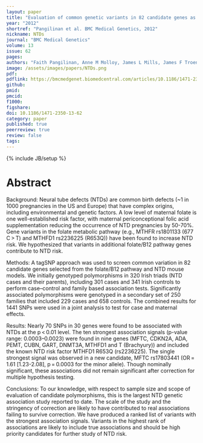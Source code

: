 ```yaml
---
layout: paper
title: "Evaluation of common genetic variants in 82 candidate genes as risk factors for neural tube defects"
year: "2012"
shortref: "Pangilinan et al. BMC Medical Genetics, 2012"
nickname: NTDs
journal: "BMC Medical Genetics"
volume: 13
issue: 62
pages: 
authors: "Faith Pangilinan, Anne M Molloy, James L Mills, James F Troendle, Anne Parle-McDermott, Caroline Signore, Valerie B O’Leary, Peter Chines, Jessica M Seay, Kerry Geiler-Samerotte, Adam Mitchell, Julia E VanderMeer, Kristine M Krebs, Angelica Sanchez, Joshua Cornman-Homonoff, Nicole Stone, Mary Conley, Peadar N Kirke, Barry Shane, John M Scott & Lawrence C Brody"
image: /assets/images/papers/NTDs.png
pdf: 
pdflink: https://bmcmedgenet.biomedcentral.com/articles/10.1186/1471-2350-13-62
github: 
pmid: 
pmcid: 
f1000: 
figshare: 
doi: 10.1186/1471-2350-13-62
category: paper
published: true
peerreview: true
review: false
tags: 
---
```

{% include JB/setup %}

# Abstract 

Background: 
Neural tube defects (NTDs) are common birth defects (~1 in 1000 pregnancies in the US and Europe) that have complex origins, including environmental and genetic factors. A low level of maternal folate is one well-established risk factor, with maternal periconceptional folic acid supplementation reducing the occurrence of NTD pregnancies by 50-70%. Gene variants in the folate metabolic pathway (e.g., MTHFR rs1801133 (677 C > T) and MTHFD1 rs2236225 (R653Q)) have been found to increase NTD risk. We hypothesized that variants in additional folate/B12 pathway genes contribute to NTD risk.

Methods: 
A tagSNP approach was used to screen common variation in 82 candidate genes selected from the folate/B12 pathway and NTD mouse models. We initially genotyped polymorphisms in 320 Irish triads (NTD cases and their parents), including 301 cases and 341 Irish controls to perform case–control and family based association tests. Significantly associated polymorphisms were genotyped in a secondary set of 250 families that included 229 cases and 658 controls. The combined results for 1441 SNPs were used in a joint analysis to test for case and maternal effects.

Results: 
Nearly 70 SNPs in 30 genes were found to be associated with NTDs at the p < 0.01 level. The ten strongest association signals (p-value range: 0.0003–0.0023) were found in nine genes (MFTC, CDKN2A, ADA, PEMT, CUBN, GART, DNMT3A, MTHFD1 and T (Brachyury)) and included the known NTD risk factor MTHFD1 R653Q (rs2236225). The single strongest signal was observed in a new candidate, MFTC rs17803441 (OR = 1.61 [1.23-2.08], p = 0.0003 for the minor allele). Though nominally significant, these associations did not remain significant after correction for multiple hypothesis testing.

Conclusions: 
To our knowledge, with respect to sample size and scope of evaluation of candidate polymorphisms, this is the largest NTD genetic association study reported to date. The scale of the study and the stringency of correction are likely to have contributed to real associations failing to survive correction. We have produced a ranked list of variants with the strongest association signals. Variants in the highest rank of associations are likely to include true associations and should be high priority candidates for further study of NTD risk.